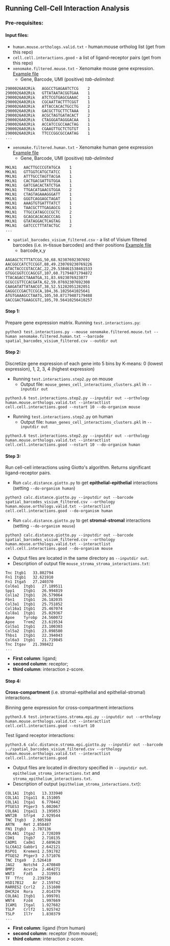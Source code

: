 ## Running Cell-Cell Interaction Analysis

### Pre-requisites:

#### Input files:
- `human.mouse.orthologs.valid.txt` - human:mouse ortholog list (get from this repo)
- `cell.cell.interactions.good` - a list of ligand-receptor pairs (get from this repo)
- `xenomake.filtered.mouse.txt` - Xenomake mouse gene expression. [Example file](https://github.com/bernard2012/CellInteract.data/raw/main/xenomake.filtered.mouse.txt)
  - Gene, Barcode, UMI (positive) *tab-delimited*:
```
2900026A02Rik   AGGCCTGAGAATCTCG    2
2900026A02Rik   GTTATAATACGGTGAA    1
2900026A02Rik   ATCTCGTGAGCGAAAC    1
2900026A02Rik   CGCAATTACTTTCGGT    1
2900026A02Rik   ATTACCACACTGCCTG    2
2900026A02Rik   GACGCTTGCTTCTAAA    1
2900026A02Rik   ACGCTAGTGATACACT    2
2900026A02Rik   CTAGGGATAGGGACAA    1
2900026A02Rik   ACCATCCGCCAACTAG    1
2900026A02Rik   CGAAGTTGCTCTGTGT    1
2900026A02Rik   TTCCCGGCGCCAATAG    1
...
```
- `xenomake.filtered.human.txt` - Xenomake human gene expression [Example file](https://github.com/bernard2012/CellInteract.data/raw/main/xenomake.filtered.human.txt)
  - Gene, Barcode, UMI (positive) *tab-delimited*
```
MKLN1   AACTTGCCCGTATGCA    1
MKLN1   GTTGGTCATGCTATCC    1
MKLN1   ATTTGCCTAGTTACGA    1
MKLN1   CACTGACGATTGTGGA    1
MKLN1   GATCGACACTATCTGA    1
MKLN1   TTGACATGAACGTGGA    2
MKLN1   CTAGTAGAAAGGGATT    1
MKLN1   GGGTCAGGAGCTAGAT    1
MKLN1   AAAGTGTGATTTATCT    1
MKLN1   TAACGCTTTGAGAGCG    1
MKLN1   TTGCCATAGCCCGCTC    2
MKLN1   GCAGCACACAGCCCAG    1
MKLN1   GTATAGGACTCAGTAG    1
MKLN1   GATCCCTTTATACTGC    2
...
```
- `spatial_barcodes_visium_filtered.csv` - a list of Visium filtered barcodes (i.e. in-tissue barcodes) and their positions [Example file](https://github.com/bernard2012/CellInteract.data/raw/main/spatial_barcodes_visium_filtered.csv)
  - barcode,x,y
```
AAGAGCTCTTTATCGG,50,68.92307692307692
AACGGCCATCTCCGGT,88,49.230769230769226
ATACTACCCGTACCAC,22,29.538461538461533
GTGGCGGTCCCAGCGT,107,60.71794871794872
TTACAGACCTAAATGA,31,83.6923076923077
GCGCCGTTCCACGATA,62,59.07692307692308
CAAGATATTATAACGT,38,52.51282051282051
GAGGCCCGACTCCGCA,104,36.1025641025641
ATGTGAAAGCCTAATG,105,50.87179487179488
GACCGACTGAAGCGTC,105,70.56410256410257
```

#### Step 1:
Prepare gene expression matrix. 
Running `test.interactions.py`:
```
python3 test.interactions.py --mouse xenomake.filtered.mouse.txt --human xenomake.filtered.human.txt --barcode spatial_barcodes_visium_filtered.csv --outdir out
```

#### Step 2:

Discretize gene expression of each gene into 5 bins by K-means: 0 (lowest expression), 1, 2, 3, 4 (highest expression)

- Running `test.interactions.step2.py` on mouse
  - Output file:
`mouse_genes_cell_interactions_clusters.pkl` in `--inputdir out`
```
python3.6 test.interactions.step2.py --inputdir out --orthology human.mouse.orthologs.valid.txt --interactlist cell.cell.interactions.good --nstart 10 --do-organism mouse
```
- Running `test.interactions.step2.py` on human
  - Output file:
`human_genes_cell_interactions_clusters.pkl` in `--inputdir out`
```
python3.6 test.interactions.step2.py --inputdir out --orthology human.mouse.orthologs.valid.txt --interactlist cell.cell.interactions.good --nstart 10 --do-organism human
```

#### Step 3:

Run cell-cell interactions using Giotto's algorithm. Returns significant ligand-receptor pairs.

- Run `calc.distance.giotto.py` to get **epithelial-epithelial** interactions (setting `--do-organism human`)
```
python3 calc.distance.giotto.py --inputdir out --barcode spatial_barcodes_visium_filtered.csv --orthology human.mouse.orthologs.valid.txt --interactlist cell.cell.interactions.good --do-organism human
```
- Run `calc.distance.giotto.py` to get **stromal-stromal** interactions (setting `--do-organism mouse`)
```
python3 calc.distance.giotto.py --inputdir out --barcode spatial_barcodes_visium_filtered.csv --orthology human.mouse.orthologs.valid.txt --interactlist cell.cell.interactions.good --do-organism mouse
```
- Output files are located in the same directory as `--inputdir out`.
- Description of output file `mouse_stroma_stroma_interactions.txt`:
```
Tnc Itgb1   33.802794
Fn1 Itgb1   32.621910
Fn1 Itga5   27.240370
Col6a1  Itgb1   27.189511
Spp1    Itgb1   26.994819
Col1a2  Itgb1   26.579064
Fbn1    Itgb1   26.182035
Col3a1  Itgb1   25.751852
Col16a1 Itgb1   25.467074
Col8a1  Itgb1   25.029367
Apoe    Tyrobp  24.560072
Apoe    Trem2   23.619534
Col5a1  Itgb1   23.100303
Col5a2  Itgb1   23.098580
Thbs1   Itgb1   22.394043
Col6a3  Itgb1   21.719845
Tnc Itgav   21.398422
...
```
- **First column**: ligand; 
- **second column**: receptor; 
- **third column**: interaction z-score.


#### Step 4:

**Cross-compartment** (i.e. stromal-epithelial and epithelial-stromal) interactions.

Binning gene expression for cross-compartment interactions
```
python3.6 test.interactions.stroma.epi.py --inputdir out --orthology human.mouse.orthologs.valid.txt --interactlist cell.cell.interactions.good --nstart 10
```

Test ligand receptor interactions:
```
python3.6 calc.distance.stroma.epi.giotto.py --inputdir out --barcode ../spatial_barcodes_visium_filtered.csv --orthology human.mouse.orthologs.valid.txt --interactlist cell.cell.interactions.good
```

- Output files are located in directory specified in `--inputdir out`. `epithelium_stroma_interactions.txt` and `stroma_epithelium_interactions.txt`.
- Description of output (`epithelium_stroma_interactions.txt`):
```
COL1A1  Itgb1   13.333940
COL1A1  Itga11  8.151005
COL1A1  Itga1   6.770442
PTGES3  Ptger3  5.002067
COL8A1  Itga11  3.195053
WNT2B   Sfrp4   2.929544
TNC Itgb3   2.905398
ARTN    Ret 2.858487
FN1 Itgb3   2.787136
COL4A1  Itga2   2.720209
CDH1    Itgb7   2.710135
CADM1   Cadm1   2.689628
SLC6A12 Gabbr1  2.642121
RSPO1   Kremen1 2.591782
PTGES2  Ptger3  2.571076
TNC Itga9   2.526410
JAG2    Notch4  2.470840
BMP2    Acvr2a  2.464271
WNT3    Fzd5    2.319953
TF  Tfrc    2.239750
HSD17B12    Ar  2.159742
RARRES2 Ccrl2   2.151600
DHCR24  Rora    2.014379
COL8A1  Itgb1   1.999701
WNT4    Fzd4    1.997669
ICAM1   Itgal   1.927682
TSLP    Crlf2   1.925742
TSLP    Il7r    1.830379
...
```
- **First column**: ligand (from human)
- **second column**: receptor (from mouse); 
- **third column**: interaction z-score.

